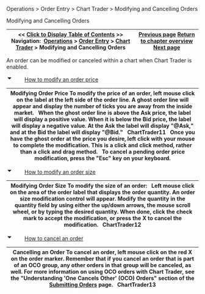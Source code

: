 ﻿


Operations \> Order Entry \> Chart Trader \> Modifying and Cancelling Orders






















Modifying and Cancelling Orders







| \<\< [Click to Display Table of Contents](modifying_and_cancelling_orde2.md) \>\> **Navigation:**     [Operations](operations-1.md) \> [Order Entry](order_entry-1.md) \> [Chart Trader](chart_trader-1.md) \> Modifying and Cancelling Orders | [Previous page](submitting_orders4-1.md) [Return to chapter overview](chart_trader-1.md) [Next page](charttrader_attachtoindicator-1.md) |
| --- | --- |














An order can be modified or canceled within a chart when Chart Trader is enabled.


![tog_minus](tog_minus-1.gif)        [How to modify an order price](javascript:HMToggle('toggle','HowToModifyAnOrderPrice','HowToModifyAnOrderPrice_ICON'))




| Modifying Order Price To modify the price of an order, left mouse click on the label at the left side of the order line. A ghost order line will appear and display the number of ticks you are away from the inside market.    When the ghost order line is above the Ask price, the label will display a positive value. When it is below the Bid price, the label will display a negative value. At the Ask the label will display "@Ask," and at the Bid the label will display "@Bid."    ChartTrader11   Once you have the ghost order at the price you desire, left click with your mouse to complete the modification. This is a click and click method, rather than a click and drag method.   To cancel a pending order price modification, press the "Esc" key on your keyboard. |
| --- |



![tog_minus](tog_minus-1.gif)        [How to modify an order size](javascript:HMToggle('toggle','HowToModifyAnOrderSize','HowToModifyAnOrderSize_ICON'))




| Modifying Order Size To modify the size of an order:   Left mouse click on the area of the order label that displays the order quantity. An order size modification control will appear. Modify the quantity in the quantity field by using either the up/down arrows, the mouse scroll wheel, or by typing the desired quantity. When done, click the check mark to accept the modification, or press the X to cancel the modification.   ChartTrader12 |
| --- |



![tog_minus](tog_minus-1.gif)        [How to cancel an order](javascript:HMToggle('toggle','HowToCancelAnOrder','HowToCancelAnOrder_ICON'))




| Cancelling an Order To cancel an order, left mouse click on the red X on the order marker. Remember that if you cancel an order that is part of an OCO group, any other orders in that group will be canceled, as well. For more information on using OCO orders with Chart Trader, see the "Understanding 'One Cancels Other' (OCO) Orders" section of the [Submitting Orders](submitting_orders4-1.md) page.   ChartTrader13 |
| --- |










